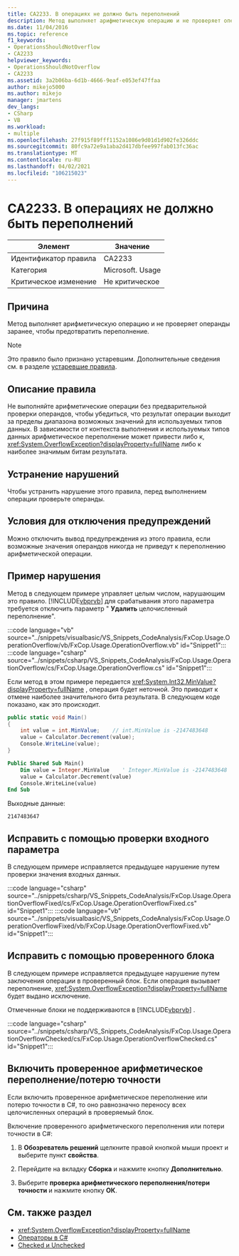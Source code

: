 ```yaml
---
title: CA2233. В операциях не должно быть переполнений
description: Метод выполняет арифметическую операцию и не проверяет операнды заранее, чтобы предотвратить переполнение.
ms.date: 11/04/2016
ms.topic: reference
f1_keywords:
- OperationsShouldNotOverflow
- CA2233
helpviewer_keywords:
- OperationsShouldNotOverflow
- CA2233
ms.assetid: 3a2b06ba-6d1b-4666-9eaf-e053ef47ffaa
author: mikejo5000
ms.author: mikejo
manager: jmartens
dev_langs:
- CSharp
- VB
ms.workload:
- multiple
ms.openlocfilehash: 27f915f89fff1152a1086e9d01d1d902fe326ddc
ms.sourcegitcommit: 80fc9a72e9a1aba2d417dbfee997fab013fc36ac
ms.translationtype: MT
ms.contentlocale: ru-RU
ms.lasthandoff: 04/02/2021
ms.locfileid: "106215023"
---
```

# <a name="ca2233-operations-should-not-overflow"></a>CA2233. В операциях не должно быть переполнений

|Элемент|Значение|
|-|-|
|Идентификатор правила|CA2233|
|Категория|Microsoft. Usage|
|Критическое изменение|Не критическое|

## <a name="cause"></a>Причина
Метод выполняет арифметическую операцию и не проверяет операнды заранее, чтобы предотвратить переполнение.

> [!NOTE]
> Это правило было признано устаревшим. Дополнительные сведения см. в разделе [устаревшие правила](fxcop-unported-deprecated-rules.md).

## <a name="rule-description"></a>Описание правила

Не выполняйте арифметические операции без предварительной проверки операндов, чтобы убедиться, что результат операции выходит за пределы диапазона возможных значений для используемых типов данных. В зависимости от контекста выполнения и используемых типов данных арифметическое переполнение может привести либо к, <xref:System.OverflowException?displayProperty=fullName> либо к наиболее значимым битам результата.

## <a name="how-to-fix-violations"></a>Устранение нарушений

Чтобы устранить нарушение этого правила, перед выполнением операции проверьте операнды.

## <a name="when-to-suppress-warnings"></a>Условия для отключения предупреждений

Можно отключить вывод предупреждения из этого правила, если возможные значения операндов никогда не приведут к переполнению арифметической операции.

## <a name="example-of-a-violation"></a>Пример нарушения

Метод в следующем примере управляет целым числом, нарушающим это правило. [!INCLUDE[vbprvb](../code-quality/includes/vbprvb_md.md)] для срабатывания этого параметра требуется отключить параметр " **Удалить** целочисленный переполнение".

:::code language="vb" source="../snippets/visualbasic/VS_Snippets_CodeAnalysis/FxCop.Usage.OperationOverflow/vb/FxCop.Usage.OperationOverflow.vb" id="Snippet1":::
:::code language="csharp" source="../snippets/csharp/VS_Snippets_CodeAnalysis/FxCop.Usage.OperationOverflow/cs/FxCop.Usage.OperationOverflow.cs" id="Snippet1":::

Если метод в этом примере передается <xref:System.Int32.MinValue?displayProperty=fullName> , операция будет неточной. Это приводит к отмене наиболее значительного бита результата. В следующем коде показано, как это происходит.

```csharp
public static void Main()
{
    int value = int.MinValue;    // int.MinValue is -2147483648
    value = Calculator.Decrement(value);
    Console.WriteLine(value);
}
```

```vb
Public Shared Sub Main()
    Dim value = Integer.MinValue    ' Integer.MinValue is -2147483648
    value = Calculator.Decrement(value)
    Console.WriteLine(value)
End Sub
```

Выходные данные:

```text
2147483647
```

## <a name="fix-with-input-parameter-validation"></a>Исправить с помощью проверки входного параметра

В следующем примере исправляется предыдущее нарушение путем проверки значения входных данных.

:::code language="csharp" source="../snippets/csharp/VS_Snippets_CodeAnalysis/FxCop.Usage.OperationOverflowFixed/cs/FxCop.Usage.OperationOverflowFixed.cs" id="Snippet1":::
:::code language="vb" source="../snippets/visualbasic/VS_Snippets_CodeAnalysis/FxCop.Usage.OperationOverflowFixed/vb/FxCop.Usage.OperationOverflowFixed.vb" id="Snippet1":::

## <a name="fix-with-a-checked-block"></a>Исправить с помощью проверенного блока

В следующем примере исправляется предыдущее нарушение путем заключения операции в проверенный блок. Если операция вызывает переполнение, <xref:System.OverflowException?displayProperty=fullName> будет выдано исключение.

Отмеченные блоки не поддерживаются в [!INCLUDE[vbprvb](../code-quality/includes/vbprvb_md.md)] .

:::code language="csharp" source="../snippets/csharp/VS_Snippets_CodeAnalysis/FxCop.Usage.OperationOverflowChecked/cs/FxCop.Usage.OperationOverflowChecked.cs" id="Snippet1":::

## <a name="turn-on-checked-arithmetic-overflowunderflow"></a>Включить проверенное арифметическое переполнение/потерю точности

Если включить проверенное арифметическое переполнение или потерю точности в C#, то оно равнозначно переносу всех целочисленных операций в проверяемый блок.

Включение проверенного арифметического переполнения или потери точности в C#:

1. В **Обозреватель решений** щелкните правой кнопкой мыши проект и выберите пункт **свойства**.

2. Перейдите на вкладку **Сборка** и нажмите кнопку **Дополнительно**.

3. Выберите **проверка арифметического переполнения/потери точности** и нажмите кнопку **ОК**.

## <a name="see-also"></a>См. также раздел

- <xref:System.OverflowException?displayProperty=fullName>
- [Операторы в C#](/dotnet/csharp/language-reference/operators/index)
- [Checked и Unchecked](/dotnet/csharp/language-reference/keywords/checked-and-unchecked)

